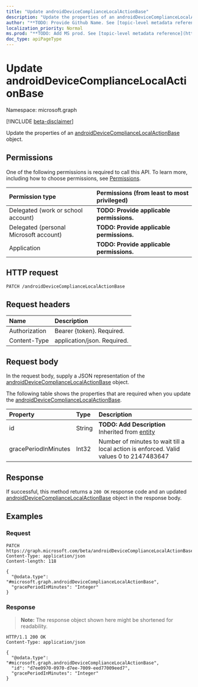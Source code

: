```yaml
---
title: "Update androidDeviceComplianceLocalActionBase"
description: "Update the properties of an androidDeviceComplianceLocalActionBase object."
author: "**TODO: Provide Github Name. See [topic-level metadata reference](https://msgo.azurewebsites.net/add/document/guidelines/metadata.html#topic-level-metadata)**"
localization_priority: Normal
ms.prod: "**TODO: Add MS prod. See [topic-level metadata reference](https://msgo.azurewebsites.net/add/document/guidelines/metadata.html#topic-level-metadata)**"
doc_type: apiPageType
---
```


# Update androidDeviceComplianceLocalActionBase
Namespace: microsoft.graph

[!INCLUDE [beta-disclaimer](../../includes/beta-disclaimer.md)]

Update the properties of an [androidDeviceComplianceLocalActionBase](../resources/androiddevicecompliancelocalactionbase.md) object.

## Permissions
One of the following permissions is required to call this API. To learn more, including how to choose permissions, see [Permissions](/graph/permissions-reference).

|Permission type|Permissions (from least to most privileged)|
|:---|:---|
|Delegated (work or school account)|**TODO: Provide applicable permissions.**|
|Delegated (personal Microsoft account)|**TODO: Provide applicable permissions.**|
|Application|**TODO: Provide applicable permissions.**|

## HTTP request

<!-- {
  "blockType": "ignored"
}
-->
``` http
PATCH /androidDeviceComplianceLocalActionBase
```

## Request headers
|Name|Description|
|:---|:---|
|Authorization|Bearer {token}. Required.|
|Content-Type|application/json. Required.|

## Request body
In the request body, supply a JSON representation of the [androidDeviceComplianceLocalActionBase](../resources/androiddevicecompliancelocalactionbase.md) object.

The following table shows the properties that are required when you update the [androidDeviceComplianceLocalActionBase](../resources/androiddevicecompliancelocalactionbase.md).

|Property|Type|Description|
|:---|:---|:---|
|id|String|**TODO: Add Description** Inherited from [entity](../resources/entity.md)|
|gracePeriodInMinutes|Int32|Number of minutes to wait till a local action is enforced. Valid values 0 to 2147483647|



## Response

If successful, this method returns a `200 OK` response code and an updated [androidDeviceComplianceLocalActionBase](../resources/androiddevicecompliancelocalactionbase.md) object in the response body.

## Examples

### Request
<!-- {
  "blockType": "request",
  "name": "update_androiddevicecompliancelocalactionbase"
}
-->
``` http
PATCH https://graph.microsoft.com/beta/androidDeviceComplianceLocalActionBase
Content-Type: application/json
Content-length: 118

{
  "@odata.type": "#microsoft.graph.androidDeviceComplianceLocalActionBase",
  "gracePeriodInMinutes": "Integer"
}
```


### Response
>**Note:** The response object shown here might be shortened for readability.
<!-- {
  "blockType": "response",
  "truncated": true
}
-->
``` http
HTTP/1.1 200 OK
Content-Type: application/json

{
  "@odata.type": "#microsoft.graph.androidDeviceComplianceLocalActionBase",
  "id": "d7ee0970-0970-d7ee-7009-eed77009eed7",
  "gracePeriodInMinutes": "Integer"
}
```

